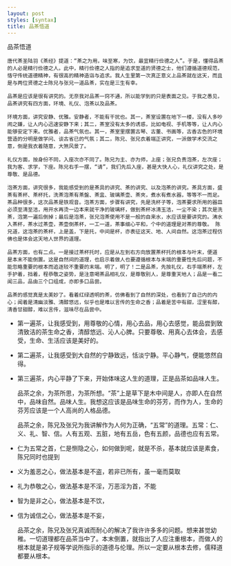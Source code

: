```yaml
---
layout: post
styles: [syntax]
title: 品茶悟道
---
```


品茶悟道

	唐代茶圣陆羽《茶经》提道：“茶之为用，味至寒，为饮，最宜精行俭德之人”。于是，懂得品茶的人必是精行俭德之人。此中，精行俭德之人指的是追求至道的贤德之士，他们遵循道德规范，恪守传统道德精神，有很高的精神造诣与追求。我人生里第一次真正意义上品茶就在这天，而且是与两位贤德之士陈兄与张兄一道品茶，实在是三生有幸。

	品茶是应该是很有讲究的。无奈我对品茶一窍不通，所以能学到的只是表面之见。于我之愚见，品茶讲究有四方面，环境、礼仪、泡茶以及品茶。

	环境方面，讲究安静、优雅。安静者，不能有干扰也。其一，茶室设置在地下一楼，没有人多吵闹之嫌，让人内心迅速安静下来；其二，茶室没有太多的诱惑，比如电视、手机等等，让人内心能够安定下来。优雅者，品茶气氛也。其一，茶室里摆置古琴、古董、书画等，古香古色的环境营造的分明是做学问、谈古省已的气氛；其二，陈兄、张兄衣着端正讲究，一派做学术交流之意，倒是我衣着随意，大煞风景了。

	礼仪方面，按身份不同，入座次亦不同了。陈兄为主、亦为师，上座；张兄负责泡茶，左次座；我为客、求学，下座。陈兄右手一摆，“请”，我们先后入座，甚是大快人心，礼仪讲究之处，是尊敬、是品德。

    泡茶方面，讲究很多，我能感受到的是茶具的讲究、茶的讲究、以及泡茶的讲究。茶具方面，盛茶有茶杯、茶杯托，洗茶泡茶有茶盤、茶盅、玻璃茶壶、茶夾，煮水有煮水器，等等不一而足。茶品种很多，这次品茶是铁观音。泡茶方面，步骤有讲究，先是洗杯子等，泡茶要求所用的器皿必须至清至洁，用开水再烫一边本来就干净的玻璃杯，做到茶杯冰清玉洁，一尘不染；其次是洗茶，泡第一遍后倒掉；最后是泡茶，张兄泡茶使用不是一般的自来水，水应该是要讲究的。沸水入茶杯，茶水过茶壶，茶壶倒茶杯，一工一道，茶事细心平和，个中的道理是对茶的尊敬。 陈兄道，这泡茶的茶杯，上是盖，下是托，中间是杯，亦表征这天、地、人间自然。这泡茶过程仿佛也是体会这天地人世界的道理。

    品茶方面，也有二点。一是接过茶杯托时，应是从左到右方向放置茶杯托的根本与叶末，便道 是本末不能倒置。这是自然间的道理，也启示着做人也要遵循根本与末端的重要性先后问题，不能忽略重要的根本而追逐较不重要的末端。明了，明了！二是品茶，先按礼仪，右手端茶杯，左手护着，挡着，程恭敬之姿势，是注意喝茶品相礼仪，是尊敬别人，是尊重天地人；品是一看二闻三品，品由三个口组成，亦即多口品尝。

    品茶的感觉真是太美妙了。看着红绿透明的茶，仿佛看到了自然的深处，也看到了自己内的内心；闻着是清幽淡雅、清醇悠远，似乎也是难以言传的生命之香；品着是苦中有甜，涩里有醇，清香甘甜醇，难以言传，滋味尽在品尝中。

- 第一遍茶，让我感受到，用尊敬的心情，用心去品，用心去感觉，能品尝到致清致洁的茶生命之香，清醇悠远、沁人心脾。只要尊敬、用真心去体会，去感受，生命、生活应该是美好的。
- 第二遍茶，让我感受到大自然的宁静致远，恬淡宁静。平心静气，便能悠然自得。
- 第三遍茶，内心平静了下来，开始体味这人生的道理，正是品茶如品味人生。

    品茶之余，为茶所思，为茶所想。“茶”上是草下是木中间是人，亦即人在自然中，品味自然。品味人生。我想这应该是品味生命的芬芳，而作为人，生命的芬芳应该是一个人高尚的人格品德。

    品茶之余，陈兄及张兄为我讲解作为人何为正确，“五常”的道理。五常：仁、义、礼、智、信。人有五观、五脏，地有五岳，色有五颜，品德也应有五常。

- 仁为五常之首，仁是恻隐之心，如何做到呢，就是不杀，基本就应该是素食，陈兄同时也提到
- 义为羞恶之心，做法基本是不盗，若非已所有，虽一毫而莫取
- 礼为恭敬之心，做法基本是不淫，万恶淫为首，不能
- 智为是非之心，做法基本是不饮，
- 信为诚信之心，做法基本是不妄，

   品茶之余，陈兄及张兄真诚而耐心的解决了我许许多多的问题。想来甚觉幼稚。一切道理都在品茶当中了。本末倒置，就指出了人应注重根本，而做人的根本就是弟子规等学说所指示的道德与伦理。所以一定要从根本去修，儒释道都要从根本。